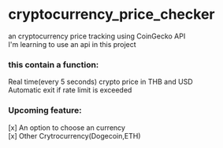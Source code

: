 # cryptocurrency_price_checker
an cryptocurrency price tracking using CoinGecko API <br>
I'm learning to use an api in this project <br>
### this contain a function: <br>
Real time(every 5 seconds) crypto price in THB and USD <br>
Automatic exit if rate limit is exceeded<br>

### Upcoming feature: <br>
[x] An option to choose an currency<br>
[x] Other Crytrocurrency(Dogecoin,ETH)

